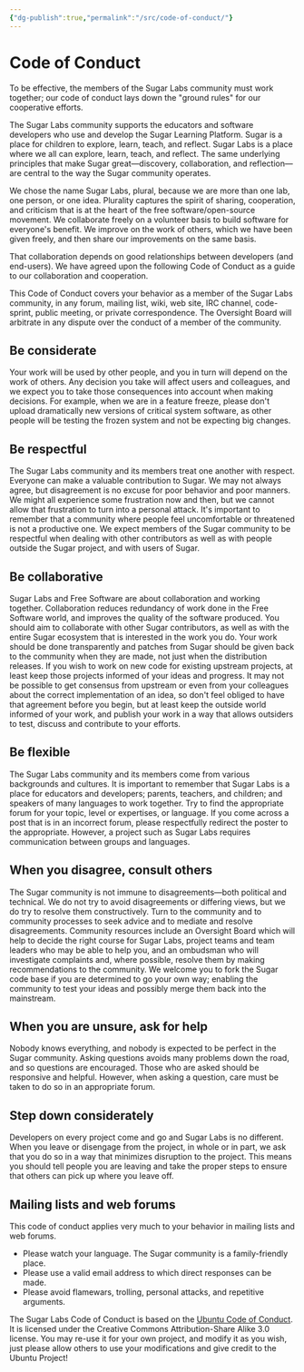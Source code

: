 ```yaml
---
{"dg-publish":true,"permalink":"/src/code-of-conduct/"}
---
```



Code of Conduct
===============

To be effective, the members of the Sugar Labs community must work
together; our code of conduct lays down the "ground rules" for our
cooperative efforts.

The Sugar Labs community supports the educators and software
developers who use and develop the Sugar Learning Platform. Sugar is a
place for children to explore, learn, teach, and reflect. Sugar Labs
is a place where we all can explore, learn, teach, and reflect. The
same underlying principles that make Sugar great—discovery,
collaboration, and reflection—are central to the way the Sugar
community operates.

We chose the name Sugar Labs, plural, because we are more than one
lab, one person, or one idea. Plurality captures the spirit of
sharing, cooperation, and criticism that is at the heart of the free
software/open-source movement. We collaborate freely on a volunteer
basis to build software for everyone's benefit. We improve on the work
of others, which we have been given freely, and then share our
improvements on the same basis.

That collaboration depends on good relationships between developers
(and end-users). We have agreed upon the following Code of Conduct as
a guide to our collaboration and cooperation.

This Code of Conduct covers your behavior as a member of the Sugar
Labs community, in any forum, mailing list, wiki, web site, IRC
channel, code-sprint, public meeting, or private correspondence. The
Oversight Board will arbitrate in any dispute over the conduct of a
member of the community.

Be considerate
--------------

Your work will be used by other people, and you in turn will depend on
the work of others. Any decision you take will affect users and
colleagues, and we expect you to take those consequences into account
when making decisions. For example, when we are in a feature freeze,
please don't upload dramatically new versions of critical system
software, as other people will be testing the frozen system and not be
expecting big changes.

Be respectful
-------------

The Sugar Labs community and its members treat one another with
respect. Everyone can make a valuable contribution to Sugar. We may
not always agree, but disagreement is no excuse for poor behavior and
poor manners. We might all experience some frustration now and then,
but we cannot allow that frustration to turn into a personal
attack. It's important to remember that a community where people feel
uncomfortable or threatened is not a productive one. We expect members
of the Sugar community to be respectful when dealing with other
contributors as well as with people outside the Sugar project, and
with users of Sugar.

Be collaborative
----------------

Sugar Labs and Free Software are about collaboration and working
together. Collaboration reduces redundancy of work done in the Free
Software world, and improves the quality of the software produced. You
should aim to collaborate with other Sugar contributors, as well as
with the entire Sugar ecosystem that is interested in the work you
do. Your work should be done transparently and patches from Sugar
should be given back to the community when they are made, not just
when the distribution releases. If you wish to work on new code for
existing upstream projects, at least keep those projects informed of
your ideas and progress. It may not be possible to get consensus from
upstream or even from your colleagues about the correct implementation
of an idea, so don't feel obliged to have that agreement before you
begin, but at least keep the outside world informed of your work, and
publish your work in a way that allows outsiders to test, discuss and
contribute to your efforts.

Be flexible
-----------

The Sugar Labs community and its members come from various backgrounds
and cultures.  It is important to remember that Sugar Labs is a place
for educators and developers; parents, teachers, and children; and
speakers of many languages to work together.  Try to find the
appropriate forum for your topic, level or expertises, or language.
If you come across a post that is in an incorrect forum, please
respectfully redirect the poster to the appropriate.  However, a
project such as Sugar Labs requires communication between groups and
languages.

When you disagree, consult others
---------------------------------

The Sugar community is not immune to disagreements—both political and
technical. We do not try to avoid disagreements or differing views,
but we do try to resolve them constructively. Turn to the community
and to community processes to seek advice and to mediate and resolve
disagreements. Community resources include an Oversight Board which
will help to decide the right course for Sugar Labs, project teams and
team leaders who may be able to help you, and an ombudsman who will
investigate complaints and, where possible, resolve them by making
recommendations to the community. We welcome you to fork the Sugar
code base if you are determined to go your own way; enabling the
community to test your ideas and possibly merge them back into the
mainstream.

When you are unsure, ask for help
---------------------------------

Nobody knows everything, and nobody is expected to be perfect in the
Sugar community. Asking questions avoids many problems down the road,
and so questions are encouraged. Those who are asked should be
responsive and helpful. However, when asking a question, care must be
taken to do so in an appropriate forum.

Step down considerately
-----------------------

Developers on every project come and go and Sugar Labs is no
different. When you leave or disengage from the project, in whole or
in part, we ask that you do so in a way that minimizes disruption to
the project. This means you should tell people you are leaving and
take the proper steps to ensure that others can pick up where you
leave off.

Mailing lists and web forums
----------------------------

This code of conduct applies very much to your behavior in mailing
lists and web forums.

* Please watch your language.  The Sugar community is a family-friendly place.
* Please use a valid email address to which direct responses can be made.
* Please avoid flamewars, trolling, personal attacks, and repetitive arguments.

The Sugar Labs Code of Conduct is based on the [Ubuntu Code of
Conduct](http://www.ubuntu.com/community/conduct). It is licensed
under the Creative Commons Attribution-Share Alike 3.0 license. You
may re-use it for your own project, and modify it as you wish, just
please allow others to use your modifications and give credit to the
Ubuntu Project!

